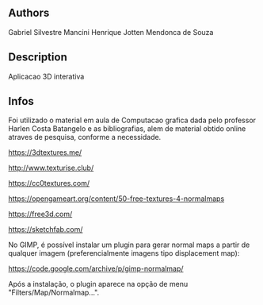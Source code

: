 ## Authors

Gabriel Silvestre Mancini
Henrique Jotten Mendonca de Souza

## Description

Aplicacao 3D interativa

## Infos

Foi utilizado o material em aula de Computacao grafica dada pelo 
professor Harlen Costa Batangelo e as bibliografias, 
alem de material obtido online atraves de pesquisa, 
conforme a necessidade.

https://3dtextures.me/

http://www.texturise.club/

https://cc0textures.com/

https://opengameart.org/content/50-free-textures-4-normalmaps

https://free3d.com/

https://sketchfab.com/

No GIMP, é possível instalar um plugin para gerar normal maps a partir de
qualquer imagem (preferencialmente imagens tipo displacement map):

https://code.google.com/archive/p/gimp-normalmap/

Após a instalação, o plugin aparece na opção de menu
"Filters/Map/Normalmap...".
